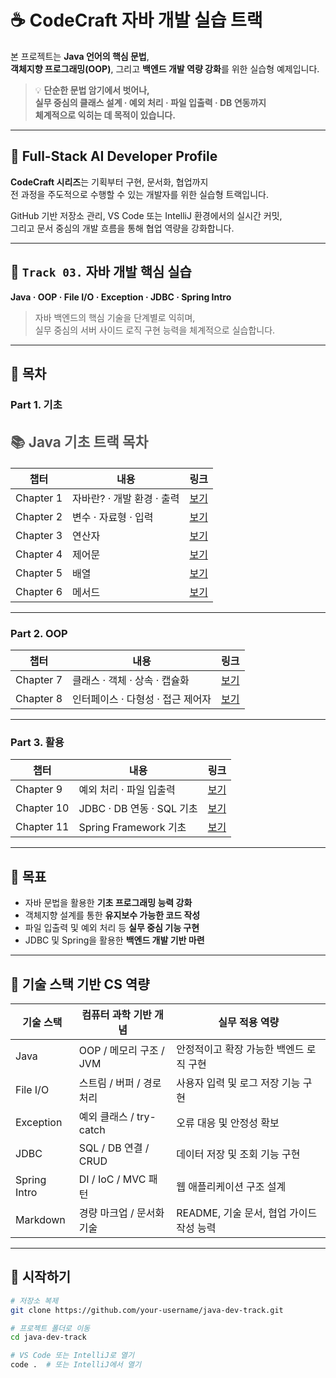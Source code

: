 # ☕️ CodeCraft 자바 개발 실습 트랙

본 프로젝트는 **Java 언어의 핵심 문법**,  
**객체지향 프로그래밍(OOP)**, 그리고 **백엔드 개발 역량 강화**를 위한 실습형 예제입니다.

> 💡 **단순한 문법 암기에서 벗어나,  
> 실무 중심의 클래스 설계 · 예외 처리 · 파일 입출력 · DB 연동까지  
> 체계적으로 익히는 데 목적이 있습니다.**

---

## 📌 Full-Stack AI Developer Profile

**CodeCraft 시리즈**는 기획부터 구현, 문서화, 협업까지  
전 과정을 주도적으로 수행할 수 있는 개발자를 위한 실습형 트랙입니다.

GitHub 기반 저장소 관리, VS Code 또는 IntelliJ 환경에서의 실시간 커밋,  
그리고 문서 중심의 개발 흐름을 통해 협업 역량을 강화합니다.

---

## 📌 `Track 03.` 자바 개발 핵심 실습  
**Java · OOP · File I/O · Exception · JDBC · Spring Intro**

> 자바 백엔드의 핵심 기술을 단계별로 익히며,  
> 실무 중심의 서버 사이드 로직 구현 능력을 체계적으로 실습합니다.

---

## 📌 목차

### Part 1. 기초

<!-- _class: cover-java -->
<h2 style="font-size:1.6em; color:#555;">📚 Java 기초 트랙 목차</h2>


| 챕터 | 내용 | 링크 |
|------|------|------|
| Chapter 1 | 자바란? · 개발 환경 · 출력 |  [보기](https://sally03915.github.io/stackventure_250825/003_java/marp003_1_setting_println_input_java)|
| Chapter 2 | 변수 · 자료형 · 입력 |  [보기](https://sally03915.github.io/stackventure_250825/003_java/marp003_2_var_type_scanner)|
| Chapter 3 | 연산자 | [보기](https://sally03915.github.io/stackventure_250825/003_java/marp003_3_operator)|
| Chapter 4 | 제어문 | [보기](https://sally03915.github.io/stackventure_250825/003_java/marp003_4_제어문) |
| Chapter 5 | 배열 | [보기](https://sally03915.github.io/stackventure_250825/003_java/marp003_5_array)  |
| Chapter 6 | 메서드 | [보기](#) |



---

### Part 2. OOP

| 챕터 | 내용 | 링크 |
|------|------|------|
| Chapter 7 | 클래스 · 객체 · 상속 · 캡슐화 | [보기](#) |
| Chapter 8 | 인터페이스 · 다형성 · 접근 제어자 | [보기](#) |

---

### Part 3. 활용

| 챕터 | 내용 | 링크 |
|------|------|------|
| Chapter 9 | 예외 처리 · 파일 입출력 | [보기](#) |
| Chapter 10 | JDBC · DB 연동 · SQL 기초 | [보기](#) |
| Chapter 11 | Spring Framework 기초 | [보기](#) |

---

## 📌 목표  
- 자바 문법을 활용한 **기초 프로그래밍 능력 강화**  
- 객체지향 설계를 통한 **유지보수 가능한 코드 작성**  
- 파일 입출력 및 예외 처리 등 **실무 중심 기능 구현**  
- JDBC 및 Spring을 활용한 **백엔드 개발 기반 마련**

---

## 📌 기술 스택 기반 CS 역량

| 기술 스택     | 컴퓨터 과학 기반 개념       | 실무 적용 역량 |
|---------------|-----------------------------|----------------|
| Java          | OOP / 메모리 구조 / JVM     | 안정적이고 확장 가능한 백엔드 로직 구현 |
| File I/O      | 스트림 / 버퍼 / 경로 처리   | 사용자 입력 및 로그 저장 기능 구현 |
| Exception     | 예외 클래스 / try-catch     | 오류 대응 및 안정성 확보 |
| JDBC          | SQL / DB 연결 / CRUD        | 데이터 저장 및 조회 기능 구현 |
| Spring Intro  | DI / IoC / MVC 패턴         | 웹 애플리케이션 구조 설계 |
| Markdown      | 경량 마크업 / 문서화 기술   | README, 기술 문서, 협업 가이드 작성 능력 |

---

## 📌 시작하기

```bash
# 저장소 복제
git clone https://github.com/your-username/java-dev-track.git

# 프로젝트 폴더로 이동
cd java-dev-track

# VS Code 또는 IntelliJ로 열기
code .  # 또는 IntelliJ에서 열기
